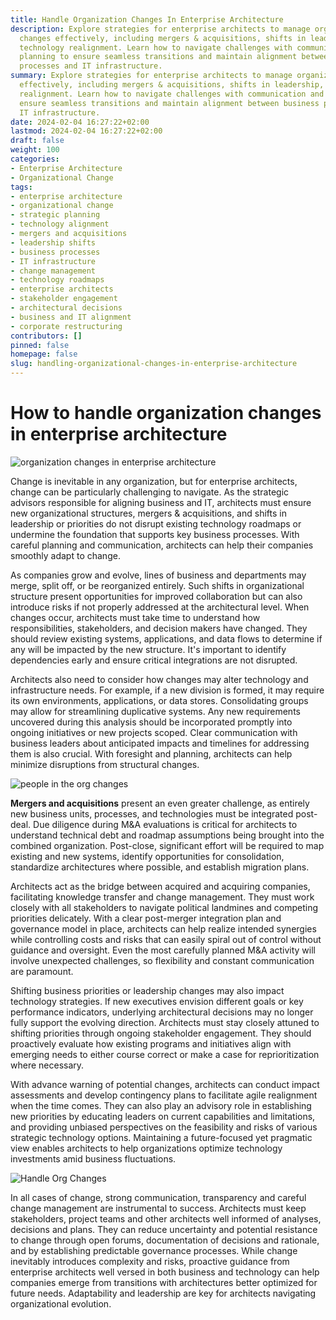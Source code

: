 ```yaml
---
title: Handle Organization Changes In Enterprise Architecture
description: Explore strategies for enterprise architects to manage organizational
  changes effectively, including mergers & acquisitions, shifts in leadership, and
  technology realignment. Learn how to navigate challenges with communication and
  planning to ensure seamless transitions and maintain alignment between business
  processes and IT infrastructure.
summary: Explore strategies for enterprise architects to manage organizational changes
  effectively, including mergers & acquisitions, shifts in leadership, and technology
  realignment. Learn how to navigate challenges with communication and planning to
  ensure seamless transitions and maintain alignment between business processes and
  IT infrastructure.
date: 2024-02-04 16:27:22+02:00
lastmod: 2024-02-04 16:27:22+02:00
draft: false
weight: 100
categories:
- Enterprise Architecture
- Organizational Change
tags:
- enterprise architecture
- organizational change
- strategic planning
- technology alignment
- mergers and acquisitions
- leadership shifts
- business processes
- IT infrastructure
- change management
- technology roadmaps
- enterprise architects
- stakeholder engagement
- architectural decisions
- business and IT alignment
- corporate restructuring
contributors: []
pinned: false
homepage: false
slug: handling-organizational-changes-in-enterprise-architecture
---
```


# How to handle organization changes in enterprise architecture

![organization changes in enterprise architecture](https://cdn.sa.net/2024/02/05/E8QOlGq5oTN7v1M.png)

Change is inevitable in any organization, but for enterprise architects, change can be particularly challenging to navigate. As the strategic advisors responsible for aligning business and IT, architects must ensure new organizational structures, mergers & acquisitions, and shifts in leadership or priorities do not disrupt existing technology roadmaps or undermine the foundation that supports key business processes. With careful planning and communication, architects can help their companies smoothly adapt to change.

As companies grow and evolve, lines of business and departments may merge, split off, or be reorganized entirely. Such shifts in organizational structure present opportunities for improved collaboration but can also introduce risks if not properly addressed at the architectural level. When changes occur, architects must take time to understand how responsibilities, stakeholders, and decision makers have changed. They should review existing systems, applications, and data flows to determine if any will be impacted by the new structure. It's important to identify dependencies early and ensure critical integrations are not disrupted.

Architects also need to consider how changes may alter technology and infrastructure needs. For example, if a new division is formed, it may require its own environments, applications, or data stores. Consolidating groups may allow for streamlining duplicative systems. Any new requirements uncovered during this analysis should be incorporated promptly into ongoing initiatives or new projects scoped. Clear communication with business leaders about anticipated impacts and timelines for addressing them is also crucial. With foresight and planning, architects can help minimize disruptions from structural changes.

![people in the org changes](https://cdn.sa.net/2024/02/05/4lEYznGAIXLhKcO.png)

**Mergers and acquisitions** present an even greater challenge, as entirely new business units, processes, and technologies must be integrated post-deal. Due diligence during M&A evaluations is critical for architects to understand technical debt and roadmap assumptions being brought into the combined organization. Post-close, significant effort will be required to map existing and new systems, identify opportunities for consolidation, standardize architectures where possible, and establish migration plans.

Architects act as the bridge between acquired and acquiring companies, facilitating knowledge transfer and change management. They must work closely with all stakeholders to navigate political landmines and competing priorities delicately. With a clear post-merger integration plan and governance model in place, architects can help realize intended synergies while controlling costs and risks that can easily spiral out of control without guidance and oversight. Even the most carefully planned M&A activity will involve unexpected challenges, so flexibility and constant communication are paramount.

Shifting business priorities or leadership changes may also impact technology strategies. If new executives envision different goals or key performance indicators, underlying architectural decisions may no longer fully support the evolving direction. Architects must stay closely attuned to shifting priorities through ongoing stakeholder engagement. They should proactively evaluate how existing programs and initiatives align with emerging needs to either course correct or make a case for reprioritization where necessary.

With advance warning of potential changes, architects can conduct impact assessments and develop contingency plans to facilitate agile realignment when the time comes. They can also play an advisory role in establishing new priorities by educating leaders on current capabilities and limitations, and providing unbiased perspectives on the feasibility and risks of various strategic technology options. Maintaining a future-focused yet pragmatic view enables architects to help organizations optimize technology investments amid business fluctuations.

![Handle Org Changes](https://cdn.sa.net/2024/02/05/V71jLbC8wui2okX.png)

In all cases of change, strong communication, transparency and careful change management are instrumental to success. Architects must keep stakeholders, project teams and other architects well informed of analyses, decisions and plans. They can reduce uncertainty and potential resistance to change through open forums, documentation of decisions and rationale, and by establishing predictable governance processes. While change inevitably introduces complexity and risks, proactive guidance from enterprise architects well versed in both business and technology can help companies emerge from transitions with architectures better optimized for future needs. Adaptability and leadership are key for architects navigating organizational evolution.
